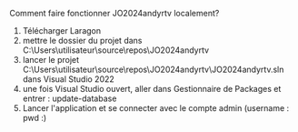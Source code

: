 Comment faire fonctionner JO2024andyrtv localement? 
1. Télécharger Laragon
2. mettre le dossier du projet dans C:\Users\utilisateur\source\repos\JO2024andyrtv
3. lancer le projet C:\Users\utilisateur\source\repos\JO2024andyrtv\JO2024andyrtv.sln dans Visual Studio 2022
4. une fois Visual Studio ouvert, aller dans Gestionnaire de Packages et entrer : update-database
5. Lancer l'application et se connecter avec le compte admin (username :  pwd :)
